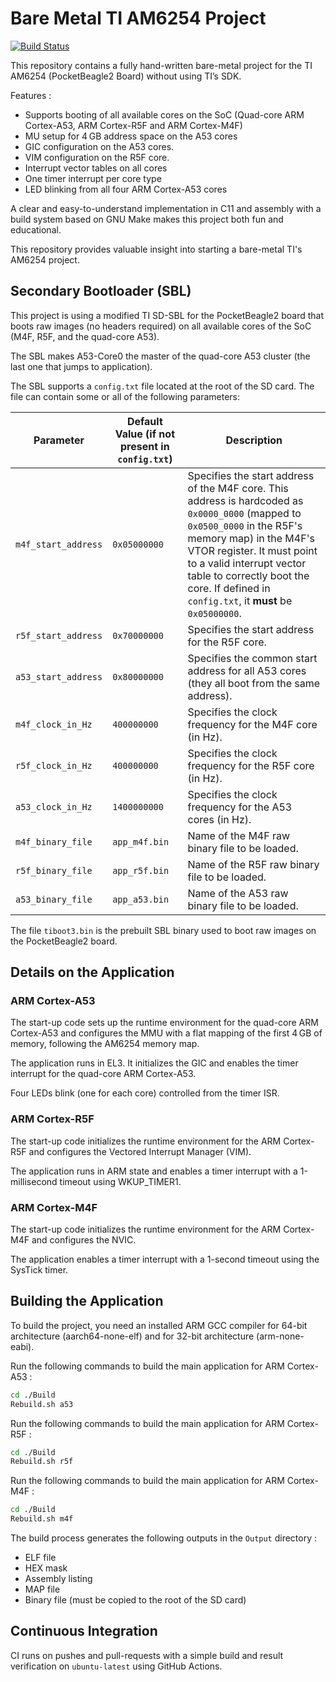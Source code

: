 # Bare Metal TI AM6254 Project


[![Build Status](https://github.com/Chalandi/Baremetal_TI_AM6254_multicore_nosdk/actions/workflows/baremetal_am6254_nosdk.yml/badge.svg)](https://github.com/Chalandi/Baremetal_TI_AM6254_multicore_nosdk/actions)



This repository contains a fully hand-written bare-metal project for the TI AM6254 (PocketBeagle2 Board) without using TI’s SDK.

Features :

  -  Supports booting of all available cores on the SoC (Quad-core ARM Cortex-A53, ARM Cortex-R5F and ARM Cortex-M4F)
  - MU setup for 4 GB address space on the A53 cores
  - GIC configuration on the A53 cores.
  - VIM configuration on the R5F core.
  - Interrupt vector tables on all cores
  - One timer interrupt per core type
  - LED blinking from all four ARM Cortex-A53 cores

A clear and easy-to-understand implementation in C11 and assembly with a build system based on GNU Make makes this project both fun and educational.


This repository provides valuable insight into starting a bare-metal TI's AM6254 project.

## Secondary Bootloader (SBL)

This project is using a modified TI SD-SBL for the PocketBeagle2 board that boots raw images (no headers required) on all available cores of the SoC (M4F, R5F, and the quad-core A53).

The SBL makes A53-Core0 the master of the quad-core A53 cluster (the last one that jumps to application).

The SBL supports a `config.txt` file located at the root of the SD card. The file can contain some or all of the following parameters:

| Parameter           | Default Value (if not present in `config.txt`) | Description                                                  |
| ------------------- | ---------------------------------------------- | ------------------------------------------------------------ |
| `m4f_start_address` | `0x05000000`                                   | Specifies the start address of the M4F core. This address is hardcoded as `0x0000_0000` (mapped to `0x0500_0000` in the R5F's memory map) in the M4F's VTOR register. It must point to a valid interrupt vector table to correctly boot the core. If defined in `config.txt`, it **must** be `0x05000000`. |
| `r5f_start_address` | `0x70000000`                                   | Specifies the start address for the R5F core.                |
| `a53_start_address` | `0x80000000`                                   | Specifies the common start address for all A53 cores (they all boot from the same address). |
| `m4f_clock_in_Hz`   | `400000000`                                    | Specifies the clock frequency for the M4F core (in Hz).      |
| `r5f_clock_in_Hz`   | `400000000`                                    | Specifies the clock frequency for the R5F core (in Hz).      |
| `a53_clock_in_Hz`   | `1400000000`                                   | Specifies the clock frequency for the A53 cores (in Hz).     |
| `m4f_binary_file`   | `app_m4f.bin`                                  | Name of the M4F raw binary file to be loaded.                |
| `r5f_binary_file`   | `app_r5f.bin`                                  | Name of the R5F raw binary file to be loaded.                |
| `a53_binary_file`   | `app_a53.bin`                                  | Name of the A53 raw binary file to be loaded.                |

The file `tiboot3.bin` is the prebuilt SBL binary used to boot raw images on the PocketBeagle2 board.

## Details on the Application

### ARM Cortex-A53 

The start-up code sets up the runtime environment for the quad-core ARM Cortex-A53 and configures the MMU with a flat mapping of the first 4 GB of memory, following the AM6254 memory map.

The application runs in EL3. It initializes the GIC and enables the timer interrupt for the quad-core ARM Cortex-A53. 

Four LEDs blink (one for each core) controlled from the timer ISR.

### ARM Cortex-R5F

The start-up code initializes the runtime environment for the ARM Cortex-R5F and configures the Vectored Interrupt Manager (VIM).

The application runs in ARM state and enables a timer interrupt with a 1-millisecond timeout using WKUP_TIMER1.

### ARM Cortex-M4F

The start-up code initializes the runtime environment for the ARM Cortex-M4F and configures the NVIC.

The application enables a timer interrupt with a 1-second timeout using the SysTick timer.

## Building the Application

To build the project, you need an installed ARM GCC compiler for 64-bit architecture (aarch64-none-elf) and for 32-bit architecture (arm-none-eabi).

Run the following commands to build the main application for ARM Cortex-A53 :

```sh
cd ./Build
Rebuild.sh a53
```

Run the following commands to build the main application for ARM Cortex-R5F :

```sh
cd ./Build
Rebuild.sh r5f
```

Run the following commands to build the main application for ARM Cortex-M4F :

```sh
cd ./Build
Rebuild.sh m4f
```



The build process generates the following outputs in the `Output` directory :

  - ELF file
  - HEX mask
  - Assembly listing
  - MAP file
  - Binary file (must be copied to the root of the SD card)

## Continuous Integration

CI runs on pushes and pull-requests with a simple build and result verification on `ubuntu-latest` using GitHub Actions.
